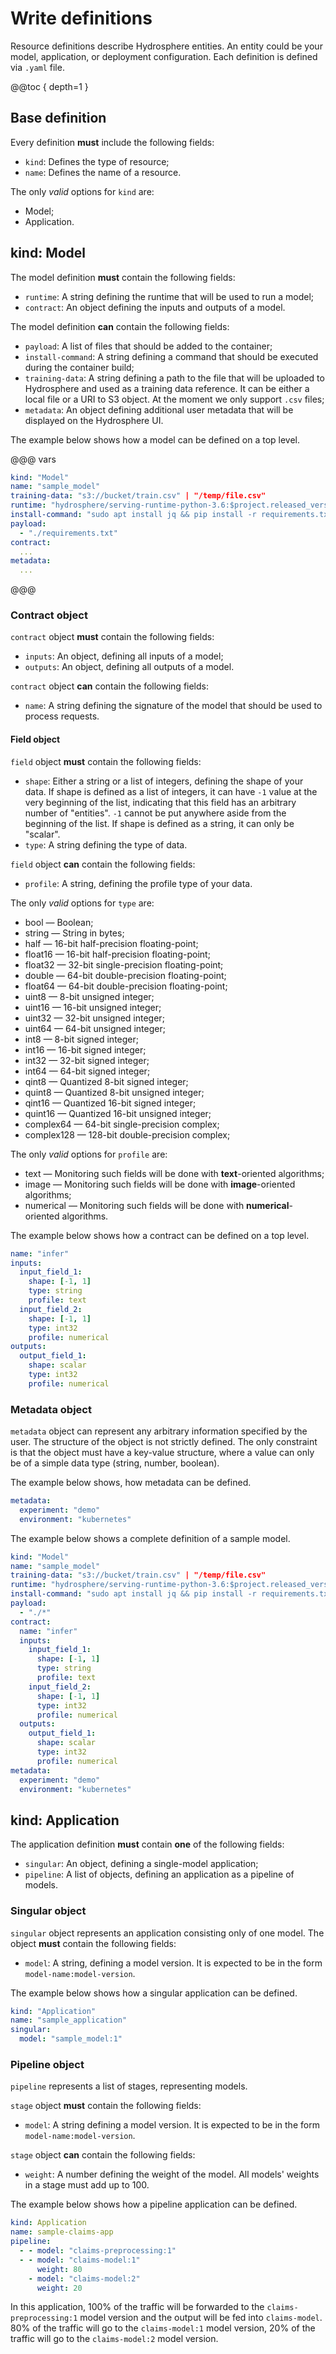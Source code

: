 # Write definitions

Resource definitions describe Hydrosphere entities. An entity could be your model, application, or deployment configuration. Each definition is defined via `.yaml` file.

@@toc { depth=1 }

## Base definition

Every definition **must** include the following fields:

- `kind`: Defines the type of resource; 
- `name`: Defines the name of a resource.

The only _valid_ options for `kind` are:

- Model;
- Application.

## kind: Model

The model definition **must** contain the following fields:

- `runtime`: A string defining the runtime that will be used to run a model;
- `contract`: An object defining the inputs and outputs of a model.

The model definition **can** contain the following fields:

- `payload`: A list of files that should be added to the container;
- `install-command`: A string defining a command that should be executed during the container build;
- `training-data`: A string defining a path to the file that will be uploaded to Hydrosphere and used as a training data reference. It can be either a local file or a URI to S3 object. At the moment we only support `.csv` files;
- `metadata`: An object defining additional user metadata that will be displayed on the Hydrosphere UI.

The example below shows how a model can be defined on a top level.

@@@ vars
```yaml
kind: "Model"
name: "sample_model"
training-data: "s3://bucket/train.csv" | "/temp/file.csv"
runtime: "hydrosphere/serving-runtime-python-3.6:$project.released_version$"
install-command: "sudo apt install jq && pip install -r requirements.txt" 
payload: 
  - "./requirements.txt"
contract:
  ...
metadata:
  ...
```
@@@

### Contract object

`contract` object **must** contain the following fields:

- `inputs`: An object, defining all inputs of a model;
- `outputs`: An object, defining all outputs of a model.

`contract` object **can** contain the following fields:

- `name`: A string defining the signature of the model that should be used to process requests.

#### Field object

`field` object **must** contain the following fields:

- `shape`: Either a string or a list of integers, defining the shape of your data. If shape is defined as a list of integers, it can have `-1` value at the very beginning of the list, indicating that this field has an arbitrary number of "entities". `-1` cannot be put anywhere aside from the beginning of the list. If shape is defined as a string, it can only be "scalar". 
- `type`: A string defining the type of data.

`field` object **can** contain the following fields:

- `profile`: A string, defining the profile type of your data. 

The only _valid_ options for `type` are:

- bool — Boolean;
- string — String in bytes;
- half — 16-bit half-precision floating-point; 
- float16 — 16-bit half-precision floating-point;
- float32 — 32-bit single-precision floating-point;
- double — 64-bit double-precision floating-point;
- float64 — 64-bit double-precision floating-point;
- uint8 — 8-bit unsigned integer;
- uint16 — 16-bit unsigned integer;
- uint32 — 32-bit unsigned integer;
- uint64 — 64-bit unsigned integer;
- int8 — 8-bit signed integer;
- int16 — 16-bit signed integer;
- int32 — 32-bit signed integer;
- int64 — 64-bit signed integer;
- qint8 — Quantized 8-bit signed integer;
- quint8 — Quantized 8-bit unsigned integer;
- qint16 — Quantized 16-bit signed integer;
- quint16 — Quantized 16-bit unsigned integer;
- complex64 — 64-bit single-precision complex;
- complex128 — 128-bit double-precision complex;

The only _valid_ options for `profile` are: 

- text — Monitoring such fields will be done with **text**-oriented algorithms; 
- image — Monitoring such fields will be done with **image**-oriented algorithms; 
- numerical — Monitoring such fields will be done with **numerical**-oriented algorithms.

The example below shows how a contract can be defined on a top level.

```yaml
name: "infer"
inputs:
  input_field_1:
    shape: [-1, 1]
    type: string
    profile: text
  input_field_2:
    shape: [-1, 1]
    type: int32
    profile: numerical
outputs: 
  output_field_1:
    shape: scalar
    type: int32 
    profile: numerical
```

### Metadata object

`metadata` object can represent any arbitrary information specified by the user. The structure of the object is not strictly defined. The only constraint is that the object must have a key-value structure, where a value can only be of a simple data type (string, number, boolean).

The example below shows, how metadata can be defined.

```yaml
metadata:
  experiment: "demo"
  environment: "kubernetes"
```

The example below shows a complete definition of a sample model.

```yaml
kind: "Model"
name: "sample_model"
training-data: "s3://bucket/train.csv" | "/temp/file.csv"
runtime: "hydrosphere/serving-runtime-python-3.6:$project.released_version$"
install-command: "sudo apt install jq && pip install -r requirements.txt" 
payload: 
  - "./*"
contract:
  name: "infer"
  inputs:
    input_field_1:
      shape: [-1, 1]
      type: string
      profile: text
    input_field_2:
      shape: [-1, 1]
      type: int32
      profile: numerical
  outputs: 
    output_field_1:
      shape: scalar
      type: int32 
      profile: numerical
metadata:
  experiment: "demo"
  environment: "kubernetes"
```


## kind: Application

The application definition **must** contain **one** of the following fields:

- `singular`: An object, defining a single-model application;
- `pipeline`: A list of objects, defining an application as a pipeline of models. 

### Singular object

`singular` object represents an application consisting only of one model. The object **must** contain the following fields:

- `model`: A string, defining a model version. It is expected to be in the form `model-name:model-version`. 

The example below shows how a singular application can be defined.

```yaml
kind: "Application"
name: "sample_application"
singular:
  model: "sample_model:1"
```

### Pipeline object

`pipeline` represents a list of stages, representing models. 

`stage` object **must** contain the following fields: 

- `model`: A string defining a model version. It is expected to be in the form `model-name:model-version`. 

`stage` object **can** contain the following fields:

- `weight`: A number defining the weight of the model. All models' weights in a stage must add up to 100. 

The example below shows how a pipeline application can be defined.

```yaml
kind: Application
name: sample-claims-app
pipeline:
  - - model: "claims-preprocessing:1"
  - - model: "claims-model:1"
      weight: 80
    - model: "claims-model:2"
      weight: 20
```

In this application, 100% of the traffic will be forwarded to the `claims-preprocessing:1` model version and the output will be fed into `claims-model`. 80% of the traffic will go to the `claims-model:1` model version, 20% of the traffic will go to the `claims-model:2` model version. 
